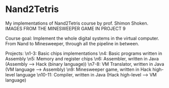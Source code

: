 # Nand2Tetris
My implementations of Nand2Tetris course by prof. Shimon Shoken.
IMAGES FROM THE MINESWEEPER GAME IN PROJECT 9

Course goal:
Implement the whole digital systems in the virtual computer. From Nand to Minesweeper, through all the pipeline in between.

Projects:
\n1-3: Basic chips implementations
\n4: Basic programs written in Assembly
\n5: Memory and register chips
\n6: Assembler, written in Java (Assembly --> Hack (binary language))
\n7-8: VM Translator, written in Java (VM language --> Assembly)
\n9: Minesweeper game, written in Hack high-level language
\n10-11: Compiler, written in Java (Hack high-level --> VM language)
